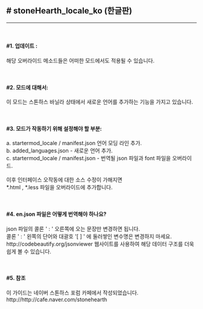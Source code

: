 <h2># stoneHearth_locale_ko (한글판)</h2><hr><br>

<p>
<h4>#1. 업데이트 :</h4>
해당 오버라이드 메소드들은 어떠한 모드에서도 적용될 수 있습니다.
</p><br>

<p>
<h4>#2. 모드에 대해서:</h4>
이 모드는 스톤하스 바닐라 상태에서 새로운 언어를 추가하는 기능을 가지고 있습니다.
</p><br>

<p>
<h4>#3. 모드가 작동하기 위해 설정해야 할 부분:</h4>
a. startermod_locale / manifest.json 언어 모딩 라인 추가.<br>
b. added_languages.json - 새로운 언어 추가.<br>
c. startermod_locale / manifest.json - 번역될 json 파일과 font 파일을 오버라이드.<br><br>
이후 인터페이스 오작동에 대한 소스 수정이 가해지면<br>
*.html , *.less 파일을 오버라이드에 추가합니다.
</p><br>
   
<p>
<h4>#4. en.json 파일은 어떻게 번역해야 하나요?</h4>
json 파일의 콜론 ' : ' 오른쪽에 오는 문장만 변경하면 됩니다.  <br>
콜론 ' : ' 왼쪽의 단어와  대괄호 '[ ] ' 에 둘러쌓인 변수명은 변경하지 마세요.<br>
 http://codebeautify.org/jsonviewer  웹사이트를 사용하여 해당 데이터 구조를 더욱 쉽게 볼 수 있습니다.
</p><br>
		 
<p>
<h4>#5. 참조</h4>
이 가이드는 네이버 스톤하스 포럼 카페에서 작성되었습니다.<br>
http://http://cafe.naver.com/stonehearth  
</p><br>